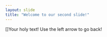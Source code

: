 ```yaml
---
layout: slide
title: "Welcome to our second slide!"
---
```

[]Your holy text!
Use the left arrow to go back!
